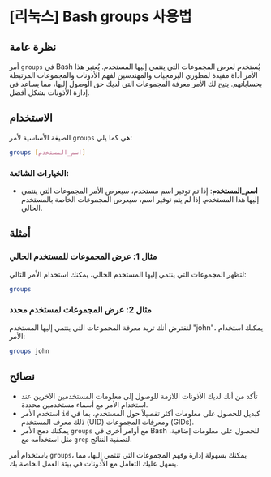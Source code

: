 # [리눅스] Bash groups 사용법

## نظرة عامة
أمر `groups` في Bash يُستخدم لعرض المجموعات التي ينتمي إليها المستخدم. يُعتبر هذا الأمر أداة مفيدة لمطوري البرمجيات والمهندسين لفهم الأذونات والمجموعات المرتبطة بحساباتهم. يتيح لك الأمر معرفة المجموعات التي لديك حق الوصول إليها، مما يساعد في إدارة الأذونات بشكل أفضل.

## الاستخدام
الصيغة الأساسية لأمر `groups` هي كما يلي:

```bash
groups [اسم_المستخدم]
```

### الخيارات الشائعة:
- **اسم_المستخدم**: إذا تم توفير اسم مستخدم، سيعرض الأمر المجموعات التي ينتمي إليها هذا المستخدم. إذا لم يتم توفير اسم، سيعرض المجموعات الخاصة بالمستخدم الحالي.

## أمثلة
### مثال 1: عرض المجموعات للمستخدم الحالي
لتظهر المجموعات التي ينتمي إليها المستخدم الحالي، يمكنك استخدام الأمر التالي:

```bash
groups
```

### مثال 2: عرض المجموعات لمستخدم محدد
لنفترض أنك تريد معرفة المجموعات التي ينتمي إليها المستخدم "john"، يمكنك استخدام الأمر:

```bash
groups john
```

## نصائح
- تأكد من أنك لديك الأذونات اللازمة للوصول إلى معلومات المستخدمين الآخرين عند استخدام الأمر مع أسماء مستخدمين محددة.
- استخدم الأمر `id` كبديل للحصول على معلومات أكثر تفصيلاً حول المستخدم، بما في ذلك معرف المستخدم (UID) ومعرفات المجموعات (GIDs).
- يمكنك دمج الأمر `groups` مع أوامر أخرى في Bash للحصول على معلومات إضافية، مثل استخدامه مع `grep` لتصفية النتائج.

باستخدام أمر `groups`، يمكنك بسهولة إدارة وفهم المجموعات التي تنتمي إليها، مما يسهل عليك التعامل مع الأذونات في بيئة العمل الخاصة بك.